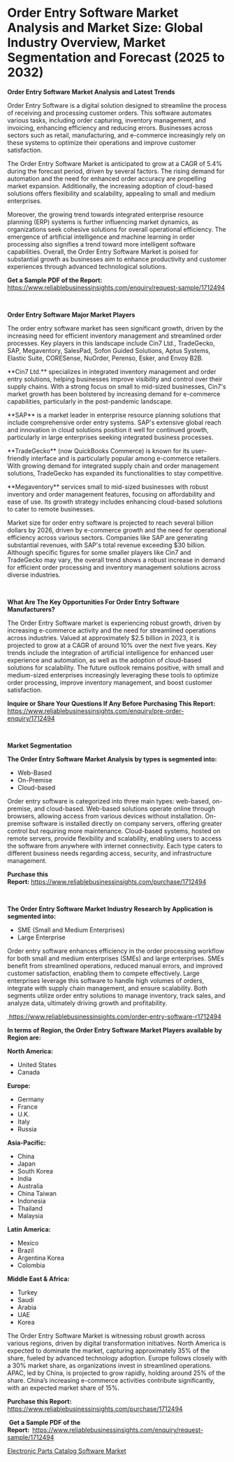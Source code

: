<p><h1>Order Entry Software Market Analysis and Market Size: Global Industry Overview, Market Segmentation and Forecast (2025 to 2032)</h1></p><p><strong>Order Entry Software Market Analysis and Latest Trends</strong></p>
<p><p>Order Entry Software is a digital solution designed to streamline the process of receiving and processing customer orders. This software automates various tasks, including order capturing, inventory management, and invoicing, enhancing efficiency and reducing errors. Businesses across sectors such as retail, manufacturing, and e-commerce increasingly rely on these systems to optimize their operations and improve customer satisfaction.</p><p>The Order Entry Software Market is anticipated to grow at a CAGR of 5.4% during the forecast period, driven by several factors. The rising demand for automation and the need for enhanced order accuracy are propelling market expansion. Additionally, the increasing adoption of cloud-based solutions offers flexibility and scalability, appealing to small and medium enterprises. </p><p>Moreover, the growing trend towards integrated enterprise resource planning (ERP) systems is further influencing market dynamics, as organizations seek cohesive solutions for overall operational efficiency. The emergence of artificial intelligence and machine learning in order processing also signifies a trend toward more intelligent software capabilities. Overall, the Order Entry Software Market is poised for substantial growth as businesses aim to enhance productivity and customer experiences through advanced technological solutions.</p></p>
<p><strong>Get a Sample PDF of the Report:&nbsp;</strong> <a href="https://www.reliablebusinessinsights.com/enquiry/request-sample/1712494?utm_campaign=57&utm_medium=2&utm_source=Github&utm_content=ia&utm_term=11012025&utm_id=order-entry-software">https://www.reliablebusinessinsights.com/enquiry/request-sample/1712494</a></p>
<p>&nbsp;</p>
<p><strong>Order Entry Software Major Market Players</strong></p>
<p><p>The order entry software market has seen significant growth, driven by the increasing need for efficient inventory management and streamlined order processes. Key players in this landscape include Cin7 Ltd., TradeGecko, SAP, Megaventory, SalesPad, Sofon Guided Solutions, Aptus Systems, Elastic Suite, CORESense, NuOrder, Perenso, Esker, and Envoy B2B.</p><p>**Cin7 Ltd.** specializes in integrated inventory management and order entry solutions, helping businesses improve visibility and control over their supply chains. With a strong focus on small to mid-sized businesses, Cin7's market growth has been bolstered by increasing demand for e-commerce capabilities, particularly in the post-pandemic landscape.</p><p>**SAP** is a market leader in enterprise resource planning solutions that include comprehensive order entry systems. SAP's extensive global reach and innovation in cloud solutions position it well for continued growth, particularly in large enterprises seeking integrated business processes.</p><p>**TradeGecko** (now QuickBooks Commerce) is known for its user-friendly interface and is particularly popular among e-commerce retailers. With growing demand for integrated supply chain and order management solutions, TradeGecko has expanded its functionalities to stay competitive.</p><p>**Megaventory** services small to mid-sized businesses with robust inventory and order management features, focusing on affordability and ease of use. Its growth strategy includes enhancing cloud-based solutions to cater to remote businesses.</p><p>Market size for order entry software is projected to reach several billion dollars by 2026, driven by e-commerce growth and the need for operational efficiency across various sectors. Companies like SAP are generating substantial revenues, with SAP's total revenue exceeding $30 billion. Although specific figures for some smaller players like Cin7 and TradeGecko may vary, the overall trend shows a robust increase in demand for efficient order processing and inventory management solutions across diverse industries.</p></p>
<p>&nbsp;</p>
<p><strong>What Are The Key Opportunities For Order Entry Software Manufacturers?</strong></p>
<p><p>The Order Entry Software market is experiencing robust growth, driven by increasing e-commerce activity and the need for streamlined operations across industries. Valued at approximately $2.5 billion in 2023, it is projected to grow at a CAGR of around 10% over the next five years. Key trends include the integration of artificial intelligence for enhanced user experience and automation, as well as the adoption of cloud-based solutions for scalability. The future outlook remains positive, with small and medium-sized enterprises increasingly leveraging these tools to optimize order processing, improve inventory management, and boost customer satisfaction.</p></p>
<p><strong>Inquire or Share Your Questions If Any Before Purchasing This Report:</strong> <a href="https://www.reliablebusinessinsights.com/enquiry/pre-order-enquiry/1712494?utm_campaign=57&utm_medium=2&utm_source=Github&utm_content=ia&utm_term=11012025&utm_id=order-entry-software">https://www.reliablebusinessinsights.com/enquiry/pre-order-enquiry/1712494</a></p>
<p>&nbsp;</p>
<p><strong>Market Segmentation</strong></p>
<p><strong>The Order Entry Software Market Analysis by types is segmented into:</strong></p>
<p><ul><li>Web-Based</li><li>On-Premise</li><li>Cloud-based</li></ul></p>
<p><p>Order entry software is categorized into three main types: web-based, on-premise, and cloud-based. Web-based solutions operate online through browsers, allowing access from various devices without installation. On-premise software is installed directly on company servers, offering greater control but requiring more maintenance. Cloud-based systems, hosted on remote servers, provide flexibility and scalability, enabling users to access the software from anywhere with internet connectivity. Each type caters to different business needs regarding access, security, and infrastructure management.</p></p>
<p><strong>Purchase this Report:&nbsp;</strong><a href="https://www.reliablebusinessinsights.com/purchase/1712494?utm_campaign=57&utm_medium=2&utm_source=Github&utm_content=ia&utm_term=11012025&utm_id=order-entry-software">https://www.reliablebusinessinsights.com/purchase/1712494</a></p>
<p>&nbsp;</p>
<p><strong>The Order Entry Software Market Industry Research by Application is segmented into:</strong></p>
<p><ul><li>SME (Small and Medium Enterprises)</li><li>Large Enterprise</li></ul></p>
<p><p>Order entry software enhances efficiency in the order processing workflow for both small and medium enterprises (SMEs) and large enterprises. SMEs benefit from streamlined operations, reduced manual errors, and improved customer satisfaction, enabling them to compete effectively. Large enterprises leverage this software to handle high volumes of orders, integrate with supply chain management, and ensure scalability. Both segments utilize order entry solutions to manage inventory, track sales, and analyze data, ultimately driving growth and profitability.</p></p>
<p><a href="https://www.reliablebusinessinsights.com/order-entry-software-r1712494?utm_campaign=57&utm_medium=2&utm_source=Github&utm_content=ia&utm_term=11012025&utm_id=order-entry-software">&nbsp;https://www.reliablebusinessinsights.com/order-entry-software-r1712494</a></p>
<p><strong>In terms of Region, the Order Entry Software Market Players available by Region are:</strong></p>
<p>
    <p> <strong> North America: </strong>
        <ul>
            <li>United States</li>
            <li>Canada</li>
        </ul>
        </p> 
    <p> <strong> Europe: </strong>
        <ul>
            <li>Germany</li>
            <li>France</li>
            <li>U.K.</li>
            <li>Italy</li>
            <li>Russia</li>
        </ul>
        </p> 
    <p> <strong> Asia-Pacific: </strong>
        <ul>
            <li>China</li>
            <li>Japan</li>
            <li>South Korea</li>
            <li>India</li>
            <li>Australia</li>
            <li>China Taiwan</li>
            <li>Indonesia</li>
            <li>Thailand</li>
            <li>Malaysia</li>
        </ul>
        </p> 
    <p> <strong> Latin America: </strong>
        <ul>
            <li>Mexico</li>
            <li>Brazil</li>
            <li>Argentina Korea</li>
            <li>Colombia</li>
        </ul>
        </p> 
    <p> <strong> Middle East & Africa: </strong>
        <ul>
            <li>Turkey</li>
            <li>Saudi</li>
            <li>Arabia</li>
            <li>UAE</li>
            <li>Korea</li>
        </ul>
    </p>
    </p>
<p><p>The Order Entry Software Market is witnessing robust growth across various regions, driven by digital transformation initiatives. North America is expected to dominate the market, capturing approximately 35% of the share, fueled by advanced technology adoption. Europe follows closely with a 30% market share, as organizations invest in streamlined operations. APAC, led by China, is projected to grow rapidly, holding around 25% of the share. China’s increasing e-commerce activities contribute significantly, with an expected market share of 15%.</p></p>
<p><strong>Purchase this Report: </strong><a href="https://www.reliablebusinessinsights.com/purchase/1712494?utm_campaign=57&utm_medium=2&utm_source=Github&utm_content=ia&utm_term=11012025&utm_id=order-entry-software">https://www.reliablebusinessinsights.com/purchase/1712494</a></p>
<p>&nbsp;<strong>Get a Sample PDF of the Report:&nbsp;&nbsp;</strong><a href="https://www.reliablebusinessinsights.com/enquiry/request-sample/1712494?utm_campaign=57&utm_medium=2&utm_source=Github&utm_content=ia&utm_term=11012025&utm_id=order-entry-software">https://www.reliablebusinessinsights.com/enquiry/request-sample/1712494</a></p>
<p><strong></strong></p>
<p><p><a href="https://github.com/ccreola81/Market-Research-Report-List-1/blob/main/electronic-parts-catalog-software-market.md?utm_campaign=57&utm_medium=2&utm_source=Github&utm_content=ia&utm_term=11012025&utm_id=order-entry-software">Electronic Parts Catalog Software Market</a></p></p>